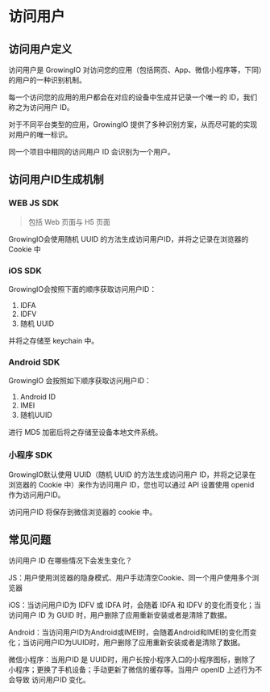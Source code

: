 # 访问用户

## 访问用户定义

访问用户是 GrowingIO 对访问您的应用（包括网页、App、微信小程序等，下同）的用户的一种识别机制。

每一个访问您的应用的用户都会在对应的设备中生成并记录一个唯一的 ID，我们称之为访问用户 ID。

对于不同平台类型的应用，GrowingIO 提供了多种识别方案，从而尽可能的实现对用户的唯一标识。

同一个项目中相同的访问用户 ID 会识别为一个用户。

## 访问用户ID生成机制

### WEB JS SDK

> 包括 Web 页面与 H5 页面

GrowingIO会使用随机 UUID 的方法生成访问用户ID，并将之记录在浏览器的 Cookie 中

### iOS SDK

GrowingIO会按照下面的顺序获取访问用户ID：

1. IDFA
2. IDFV
3. 随机 UUID

并将之存储至 keychain 中。

### Android SDK

GrowingIO 会按照如下顺序获取访问用户ID：

1. Android ID
2. IMEI
3. 随机UUID

进行 MD5 加密后将之存储至设备本地文件系统。

### 小程序 SDK

GrowingIO默认使用 UUID（随机 UUID 的方法生成访问用户 ID，并将之记录在浏览器的 Cookie 中）来作为访问用户 ID，您也可以通过 API 设置使用 openid 作为访问用户ID。

访问用户ID 将保存到微信浏览器的 cookie 中。

## 常见问题

访问用户 ID 在哪些情况下会发生变化？

JS：用户使用浏览器的隐身模式、用户手动清空Cookie、同一个用户使用多个浏览器

iOS：当访问用户ID为 IDFV 或 IDFA 时，会随着 IDFA 和 IDFV 的变化而变化；当访问用户 ID 为 GUID 时，用户删除了应用重新安装或者是清除了数据。

Android：当访问用户ID为Android或IMEI时，会随着Android和IMEI的变化而变化；当访问用户ID为UUID时，用户删除了应用重新安装或者是清除了数据。

微信小程序：当用户ID 是 UUID时，用户长按小程序入口的小程序图标，删除了小程序；更换了手机设备；手动更新了微信的缓存等。当用户 openID 上述行为不会导致 访问用户ID 变化。


